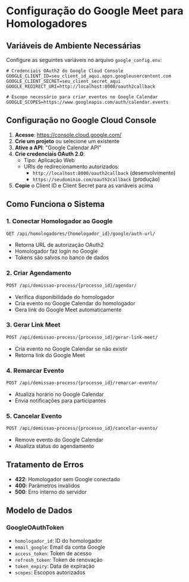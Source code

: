 # Configuração do Google Meet para Homologadores

## Variáveis de Ambiente Necessárias

Configure as seguintes variáveis no arquivo `google_config.env`:

```env
# Credenciais OAuth2 do Google Cloud Console
GOOGLE_CLIENT_ID=seu_client_id_aqui.apps.googleusercontent.com
GOOGLE_CLIENT_SECRET=seu_client_secret_aqui
GOOGLE_REDIRECT_URI=http://localhost:8000/oauth2callback

# Escopo necessário para criar eventos no Google Calendar
GOOGLE_SCOPES=https://www.googleapis.com/auth/calendar.events
```

## Configuração no Google Cloud Console

1. **Acesse**: https://console.cloud.google.com/
2. **Crie um projeto** ou selecione um existente
3. **Ative a API**: "Google Calendar API"
4. **Crie credenciais OAuth 2.0**:
   - Tipo: Aplicação Web
   - URIs de redirecionamento autorizados:
     - `http://localhost:8000/oauth2callback` (desenvolvimento)
     - `https://seudominio.com/oauth2callback` (produção)
5. **Copie** o Client ID e Client Secret para as variáveis acima

## Como Funciona o Sistema

### 1. Conectar Homologador ao Google
```bash
GET /api/homologadores/{homologador_id}/google/auth-url/
```
- Retorna URL de autorização OAuth2
- Homologador faz login no Google
- Tokens são salvos no banco de dados

### 2. Criar Agendamento
```bash
POST /api/demissao-process/{processo_id}/agendar/
```
- Verifica disponibilidade do homologador
- Cria evento no Google Calendar do homologador
- Gera link do Google Meet automaticamente

### 3. Gerar Link Meet
```bash
POST /api/demissao-process/{processo_id}/gerar-link-meet/
```
- Cria evento no Google Calendar se não existir
- Retorna link do Google Meet

### 4. Remarcar Evento
```bash
POST /api/demissao-process/{processo_id}/remarcar-evento/
```
- Atualiza horário no Google Calendar
- Envia notificações para participantes

### 5. Cancelar Evento
```bash
POST /api/demissao-process/{processo_id}/cancelar-evento/
```
- Remove evento do Google Calendar
- Atualiza status do agendamento

## Tratamento de Erros

- **422**: Homologador sem Google conectado
- **400**: Parâmetros inválidos
- **500**: Erro interno do servidor

## Modelo de Dados

### GoogleOAuthToken
- `homologador_id`: ID do homologador
- `email_google`: Email da conta Google
- `access_token`: Token de acesso
- `refresh_token`: Token de renovação
- `token_expiry`: Data de expiração
- `scopes`: Escopos autorizados
